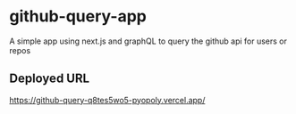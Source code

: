 # github-query-app
A simple app using next.js and graphQL to query the github api for users or repos


## Deployed URL
https://github-query-q8tes5wo5-pyopoly.vercel.app/
